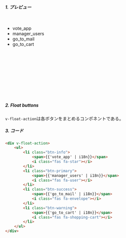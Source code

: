   
##### 1. プレビュー
<div class="fixed-action-btn active" style="z-index: 99; position: relative; width: 330px; margin-top: 50px;">
    <ul class="list-unstyled" style="height: 228px">
        <li class="btn-info btn btn-floating">
            <span>vote_app</span>
            <i class="fas fa-star"></i>
        </li>
        <li class="btn-primary btn btn-floating">
            <span>manager_users</span>
            <i class="fas fa-user"></i>
        </li>
        <li class="btn-success btn btn-floating">
            <span>go_to_mail</span>
            <i class="fas fa-envelope"></i>
        </li>
        <li class="btn-warning btn btn-floating">
            <span>go_to_cart</span>
            <i class="fas fa-shopping-cart"></i>
        </li>
    </ul>
    <a class="btn btn-danger btn-lg btn-floating" style="margin-left: 135px;">
        <i class="fas fa-plus"></i>
    </a>
</div>

##### 2. Float buttons

`v-float-action`は各ボタンをまとめるコンポネントである。  

##### 3. コード

```html
<div v-float-action>
    <ul>
        <li class="btn-info">
            <span>{{'vote_app' | i18n}}</span>
            <i class="fas fa-star"></i>
        </li>
        <li class="btn-primary">
            <span>{{'manager_users' | i18n}}</span>
            <i class="fas fa-user"></i>
        </li>
        <li class="btn-success">
            <span>{{'go_to_mail' | i18n}}</span>
            <i class="fas fa-envelope"></i>
        </li>
        <li class="btn-warning">
            <span>{{'go_to_cart' | i18n}}</span>
            <i class="fas fa-shopping-cart"></i>
        </li>
    </ul>
</div>
```